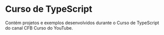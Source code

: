 # Curso de TypeScript
Contém projetos e exemplos desenvolvidos durante o Curso de TypeScript do canal CFB Curso do YouTube.
